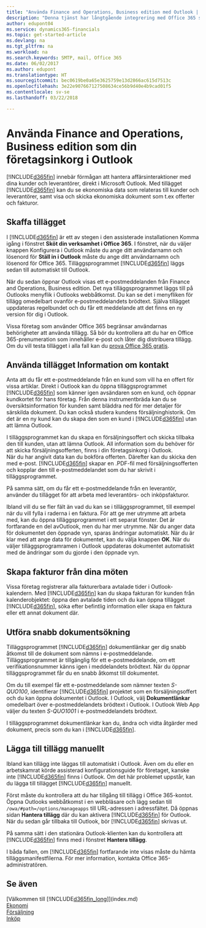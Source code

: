 ```yaml
---
title: "Använda Finance and Operations, Business edition med Outlook | Microsoft Docs"
description: "Denna tjänst har långtgående integrering med Office 365 så att du kan hantera alla dina affärskontakter och din e-post till kunder och leverantörer direkt i Outlook."
author: edupont04
ms.service: dynamics365-financials
ms.topic: get-started-article
ms.devlang: na
ms.tgt_pltfrm: na
ms.workload: na
ms.search.keywords: SMTP, mail, Office 365
ms.date: 06/02/2017
ms.author: edupont
ms.translationtype: HT
ms.sourcegitcommit: bec0619be0a65e3625759e13d2866ac615d7513c
ms.openlocfilehash: 3e22e907667127508634ce56b9d40e4b9cad01f5
ms.contentlocale: sv-se
ms.lasthandoff: 03/22/2018

---
```

# <a name="using-finance-and-operations-business-edition-as-your-business-inbox-in-outlook"></a>Använda Finance and Operations, Business edition som din företagsinkorg i Outlook
[!INCLUDE[d365fin](includes/d365fin_md.md)] innebär förmågan att hantera affärsinteraktioner med dina kunder och leverantörer, direkt i Microsoft Outlook. Med tillägget [!INCLUDE[d365fin](includes/d365fin_md.md)] kan du se ekonomiska data som relateras till kunder och leverantörer, samt visa och skicka ekonomiska dokument som t.ex offerter och fakturor.  

## <a name="getting-the-add-in"></a>Skaffa tillägget
I [!INCLUDE[d365fin](includes/d365fin_md.md)] är ett av stegen i den assisterade installationen Komma igång i fönstret **Sköt din verksamhet i Office 365**. I fönstret, när du väljer knappen Konfigurera i Outlook måste du ange ditt användarnamn och lösenord för **Ställ in i Outlook** måste du ange ditt användarnamn och lösenord för Office 365. Tilläggsprogrammet [!INCLUDE[d365fin](includes/d365fin_md.md)] läggs sedan till automatiskt till Outlook.  

När du sedan öppnar Outlook visas ett e-postmeddelanden från Finance and Operations, Business edition. Det nya tilläggsprogrammet läggs till på Outlooks menyflik i Outlooks webbåtkomst. Du kan se det i menyfliken för tillägg omedelbart ovanför e-postmeddelandets brödtext. Själva tillägget uppdateras regelbundet och du får ett meddelande att det finns en ny version för dig i Outlook.  

Vissa företag som använder Office 365 begränsar användarnas behörigheter att använda tillägg. Så bör du kontrollera att du har en Office 365-prenumeration som innehåller e-post och låter dig distribuera tillägg. Om du vill testa tillägget i alla fall kan du [prova Office 365 gratis](https://products.office.com/try).  

## <a name="using-the-contact-insights-add-in"></a>Använda tillägget Information om kontakt
Anta att du får ett e-postmeddelande från en kund som vill ha en offert för vissa artiklar. Direkt i Outlook kan du öppna tilläggsprogrammet [!INCLUDE[d365fin](includes/d365fin_md.md)] som känner igen avsändaren som en kund, och öppnar kundkortet för hans företag. Från denna instrumentbräda kan du se översiktsinformation för kunden samt bläddra ned för mer detaljer för särskilda dokument. Du kan också studera kundens försäljninghistorik. Om det är en ny kund kan du skapa den som en kund i [!INCLUDE[d365fin](includes/d365fin_md.md)] utan att lämna Outlook.  

I tilläggsprogrammet kan du skapa en försäljningsoffert och skicka tillbaka den till kunden, utan att lämna Outlook. All information som du behöver för att skicka försäljningsofferten, finns i din företagsinkorg i Outlook.  
När du har angivit data kan du bokföra offerten. Därefter kan du skicka den med e-post. [!INCLUDE[d365fin](includes/d365fin_md.md)] skapar en .PDF-fil med försäljningsofferten och kopplar den till e-postmeddelandet som du har skrivit i tilläggsprogrammet.  

På samma sätt, om du får ett e-postmeddelande från en leverantör, använder du tillägget för att arbeta med leverantörs- och inköpsfakturor.  

Ibland vill du se fler fält än vad du kan se i tilläggsprogrammet, till exempel när du vill fylla i raderna i en faktura. För att ge mer utrymme att arbeta med, kan du öppna tilläggsprogrammet i ett separat fönster. Det är fortfarande en del avOutlook, men du har mer utrymme. När du anger data för dokumentet den öppnade vyn, sparas ändringar automatiskt. När du är klar med att ange data för dokumentet, kan du välja knappen **OK**. När du väljer tilläggsprogramramen i Outlook uppdateras dokumentet automatiskt med de ändringar som du gjorde i den öppnade vyn.  

## <a name="creating-invoices-from-your-meeting-appointments"></a>Skapa fakturor från dina möten
Vissa företag registrerar alla fakturerbara avtalade tider i Outlook-kalendern. Med [!INCLUDE[d365fin](includes/d365fin_md.md)] kan du skapa fakturan för kunden från kalenderobjektet: öppna den avtalade tiden och du kan öppna tillägget [!INCLUDE[d365fin](includes/d365fin_md.md)], söka efter befintlig information eller skapa en faktura eller ett annat dokument där.  

## <a name="doing-quick-document-lookup"></a>Utföra snabb dokumentsökning
Tilläggsprogrammet [!INCLUDE[d365fin](includes/d365fin_md.md)] dokumentlänkar ger dig snabb åtkomst till de dokument som nämns i e-postmeddelande. Tilläggsprogrammet är tillgänglig för ett e-postmeddelande, om ett verifikationsnummer känns igen i meddelandets brödtext. När du öppnar tilläggsprogrammet får du en snabb åtkomst till dokumentet.  

Om du till exempel får ett e-postmeddelande som nämner texten *S-QUO100*, identifierar [!INCLUDE[d365fin](includes/d365fin_md.md)] projektet som en försäljningsoffert och du kan öppna dokumentet i Outlook. I Outlook, välj **Dokumentlänkar** omedelbart över e-postmeddelandets brödtext i Outlook. I Outlook Web App väljer du texten *S-QUO1001* i e-postmeddelandets brödtext.  

I tilläggsprogrammet dokumentlänkar kan du, ändra och vidta åtgärder med dokument, precis som du kan i [!INCLUDE[d365fin](includes/d365fin_md.md)].

## <a name="adding-the-add-ins-manually"></a>Lägga till tillägg manuellt
Ibland kan tillägg inte läggas till automatiskt i Outlook. Även om du eller en arbetskamrat körde assisterad konfigurationsguide för företaget, kanske inte [!INCLUDE[d365fin](includes/d365fin_md.md)] finns i Outlook. Om det här problemet uppstår, kan du lägga till tillägget [!INCLUDE[d365fin](includes/d365fin_md.md)] manuellt.  

Först måste du kontrollera att du har tillgång till tillägg i Office 365-kontot. Öppna Outlooks webbåtkomst i en webbläsare och lägg sedan till `/owa/#path=/options/manageapps` till URL-adressen i adressfältet. Då öppnas sidan **Hantera tillägg** där du kan aktivera [!INCLUDE[d365fin](includes/d365fin_md.md)] för Outlook. När du sedan går tillbaka till Outlook, bör [!INCLUDE[d365fin](includes/d365fin_md.md)] skrivas ut.  

På samma sätt i den stationära Outlook-klienten kan du kontrollera att [!INCLUDE[d365fin](includes/d365fin_md.md)] finns med i fönstret **Hantera tillägg**.  

I båda fallen, om [!INCLUDE[d365fin](includes/d365fin_md.md)] fortfarande inte visas måste du hämta tilläggsmanifestfilerna. För mer information, kontakta Office 365-administratören.

## <a name="see-also"></a>Se även
[Välkommen till [!INCLUDE[d365fin_long](includes/d365fin_long_md.md)]](index.md)  
[Ekonomi](finance.md)  
[Försäljning](sales-manage-sales.md)  
[Inköp](purchasing-manage-purchasing.md)  

